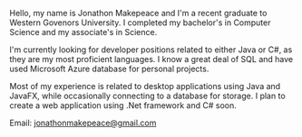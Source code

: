 

<!---
makepeacej/makepeacej is a ✨ special ✨ repository because its `README.md` (this file) appears on your GitHub profile.
You can click the Preview link to take a look at your changes.
--->

Hello, my name is Jonathon Makepeace and I'm a recent graduate to Western Govenors University. I completed my bachelor's in Computer Science and my associate's
  in Science. 
  
I'm currently looking for developer positions related to either Java or C#, as they are my most proficient languages. I know a great deal of SQL
  and have used Microsoft Azure database for personal projects. 
  
Most of my experience is related to desktop applications using Java and JavaFX, while occasionally connecting to a database for storage. I plan to 
  create a web application using .Net framework and C# soon. 

Email: jonathonmakepeace@gmail.com
